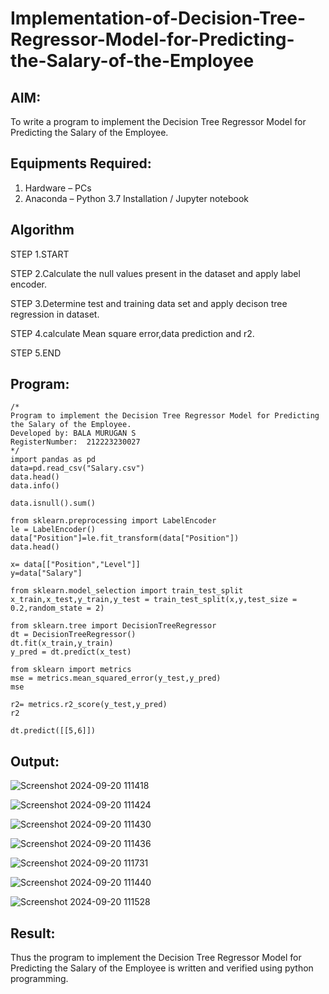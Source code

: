 # Implementation-of-Decision-Tree-Regressor-Model-for-Predicting-the-Salary-of-the-Employee

## AIM:
To write a program to implement the Decision Tree Regressor Model for Predicting the Salary of the Employee.

## Equipments Required:
1. Hardware – PCs
2. Anaconda – Python 3.7 Installation / Jupyter notebook

## Algorithm
STEP 1.START

STEP 2.Calculate the null values present in the dataset and apply label encoder.

STEP 3.Determine test and training data set and apply decison tree regression in dataset.

STEP 4.calculate Mean square error,data prediction and r2.

STEP 5.END
## Program:
```
/*
Program to implement the Decision Tree Regressor Model for Predicting the Salary of the Employee.
Developed by: BALA MURUGAN S
RegisterNumber:  212223230027
*/
import pandas as pd
data=pd.read_csv("Salary.csv")
data.head()
data.info()

data.isnull().sum()

from sklearn.preprocessing import LabelEncoder
le = LabelEncoder()
data["Position"]=le.fit_transform(data["Position"])
data.head()

x= data[["Position","Level"]]
y=data["Salary"]

from sklearn.model_selection import train_test_split
x_train,x_test,y_train,y_test = train_test_split(x,y,test_size = 0.2,random_state = 2)

from sklearn.tree import DecisionTreeRegressor
dt = DecisionTreeRegressor()
dt.fit(x_train,y_train)
y_pred = dt.predict(x_test)

from sklearn import metrics
mse = metrics.mean_squared_error(y_test,y_pred)
mse

r2= metrics.r2_score(y_test,y_pred)
r2

dt.predict([[5,6]])

```

## Output:
![Screenshot 2024-09-20 111418](https://github.com/user-attachments/assets/5f0d43a4-4540-4e1b-bf6e-2dd88faa990f)


![Screenshot 2024-09-20 111424](https://github.com/user-attachments/assets/fa4fcbc7-f003-4a44-8425-11fb9ed74c16)


![Screenshot 2024-09-20 111430](https://github.com/user-attachments/assets/71debd02-5ac6-4bbf-9688-ca28ea5b9a6b)


![Screenshot 2024-09-20 111436](https://github.com/user-attachments/assets/a49fbf25-a629-4724-ab47-9191fe043592)


![Screenshot 2024-09-20 111731](https://github.com/user-attachments/assets/7ddac803-9890-4155-94d9-de0681defb98)



![Screenshot 2024-09-20 111440](https://github.com/user-attachments/assets/c8720cd5-c35e-403c-a62e-04e36e95cbea)


![Screenshot 2024-09-20 111528](https://github.com/user-attachments/assets/ac8431f2-b45d-4766-8d75-5c586768359b)


## Result:
Thus the program to implement the Decision Tree Regressor Model for Predicting the Salary of the Employee is written and verified using python programming.
